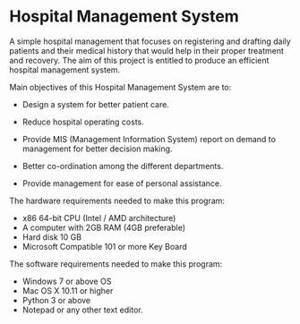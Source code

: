 # Hospital Management System
A simple hospital management that focuses on registering and drafting daily patients and their medical history that would help in their proper treatment and recovery.
The aim of this project is entitled to produce an efficient
hospital management system.

Main objectives of this Hospital Management System are to:
  * Design a system for better patient care.
  
  * Reduce hospital operating costs.
  
  * Provide MIS (Management Information System)
  report on demand to management for better decision
  making.
  
  * Better co-ordination among the different departments.
  
  * Provide management for ease of personal assistance.

The hardware requirements needed to make this program:

* x86 64-bit CPU (Intel / AMD architecture)
* A computer with 2GB RAM (4GB preferable)
* Hard disk 10 GB
* Microsoft Compatible 101 or more Key Board

The software requirements needed to make this
program:
* Windows 7 or above OS
* Mac OS X 10.11 or higher 
* Python 3 or above 
* Notepad or any other text editor.
